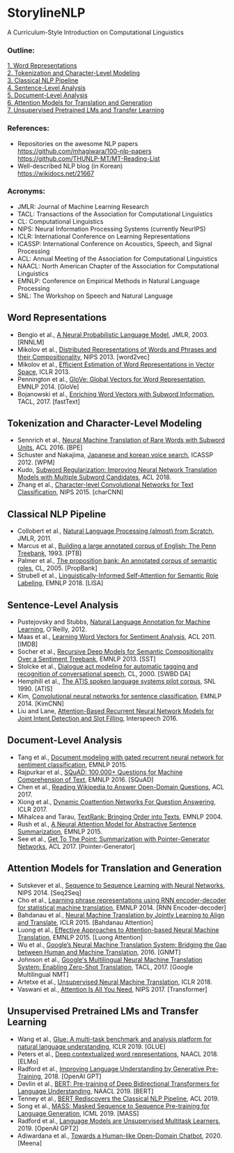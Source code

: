 # StorylineNLP
A Curriculum-Style Introduction on Computational Linguistics

### Outline:
[1. Word Representations](https://github.com/warnikchow/storylineNLP#word-representations)</br>
[2. Tokenization and Character-Level Modeling](https://github.com/warnikchow/storylineNLP#tokenization-and-character-level-modeling)</br>
[3. Classical NLP Pipeline](https://github.com/warnikchow/storylineNLP#classical-nlp-pipeline)</br>
[4. Sentence-Level Analysis](https://github.com/warnikchow/storylineNLP#sentence-level-analysis)</br>
[5. Document-Level Analysis](https://github.com/warnikchow/storylineNLP#document-level-analysis)</br>
[6. Attention Models for Translation and Generation](https://github.com/warnikchow/storylineNLP#attention-models-for-translation-and-generation)</br>
[7. Unsupervised Pretrained LMs and Transfer Learning](https://github.com/warnikchow/storylineNLP#unsupervised-pretrained-lms-and-transfer-learning)</br>

### References:

- Repositories on the awesome NLP papers</br>
https://github.com/mhagiwara/100-nlp-papers</br>
https://github.com/THUNLP-MT/MT-Reading-List</br>
- Well-described NLP blog (in Korean)</br>
https://wikidocs.net/21667

### Acronyms:

- JMLR: Journal of Machine Learning Research
- TACL: Transactions of the Association for Computational Linguistics 
- CL: Computational Linguistics
- NIPS: Neural Information Processing Systems (currently NeurIPS)
- ICLR: International Conference on Learning Representations
- ICASSP: International Conference on Acoustics, Speech, and Signal Processing
- ACL: Annual Meeting of the Association for Computational Linguistics 
- NAACL: North American Chapter of the Association for Computational Linguistics
- EMNLP: Conference on Empirical Methods in Natural Language Processing
- SNL: The Workshop on Speech and Natural Language

## Word Representations

- Bengio et al., [A Neural Probabilistic Language Model](http://www.jmlr.org/papers/v3/bengio03a.html?source=post_page---------------------------), JMLR, 2003. [RNNLM]
- Mikolov et al., [Distributed Representations of Words and Phrases and their Compositionality](http://papers.nips.cc/paper/5021-distributed-representations-of-words-and-phrases-and), NIPS 2013. [word2vec]
- Mikolov et al., [Efficient Estimation of Word Representations in Vector Space](https://arxiv.org/abs/1301.3781), ICLR 2013.
- Pennington et al., [GloVe: Global Vectors for Word Representation](https://www.aclweb.org/anthology/D14-1162/), EMNLP 2014. [GloVe]
- Bojanowski et al., [Enriching Word Vectors with Subword Information](https://www.mitpressjournals.org/doi/abs/10.1162/tacl_a_00051), TACL, 2017. [fastText]

## Tokenization and Character-Level Modeling

- Sennrich et al., [Neural Machine Translation of Rare Words with Subword Units](https://arxiv.org/abs/1508.07909), ACL 2016. [BPE]
- Schuster and Nakajima, [Japanese and korean voice search](https://ieeexplore.ieee.org/abstract/document/6289079), ICASSP 2012. [WPM]
- Kudo, [Subword Regularization: Improving Neural Network Translation Models with Multiple Subword Candidates](https://arxiv.org/abs/1804.10959), ACL 2018.
- Zhang et al., [Character-level Convolutional Networks for Text Classification](http://papers.nips.cc/paper/5782-character-level-convolutional-networks-for-text-classifica), NIPS 2015. [charCNN]

## Classical NLP Pipeline 

- Collobert et al., [Natural Language Processing (almost) from Scratch](https://arxiv.org/abs/1103.0398), JMLR, 2011.
- Marcus et al., [Building a large annotated corpus of English: The Penn Treebank](https://repository.upenn.edu/cis_reports/237/), 1993. [PTB]
- Palmer et al., [The proposition bank: An annotated corpus of semantic roles](https://www.mitpressjournals.org/doi/abs/10.1162/0891201053630264), CL, 2005. [PropBank]
- Strubell et al., [Linguistically-Informed Self-Attention for Semantic Role Labeling](https://arxiv.org/abs/1804.08199), EMNLP 2018. [LISA]

## Sentence-Level Analysis

- Pustejovsky and Stubbs, [Natural Language Annotation for Machine Learning](https://doc.lagout.org/science/Artificial%20Intelligence/Machine%20learning/Natural%20Language%20Annotation%20for%20Machine%20Learning_%20A%20Guide%20to%20Corpus-...%20%5BPustejovsky%20%26%20Stubbs%202012-11-04%5D.pdf), O'Reilly, 2012.
- Maas et al., [Learning Word Vectors for Sentiment Analysis](https://dl.acm.org/doi/10.5555/2002472.2002491), ACL 2011. [IMDB]
- Socher et al., [Recursive Deep Models for Semantic Compositionality Over a Sentiment Treebank](https://www.aclweb.org/anthology/D13-1170/), EMNLP 2013. [SST]
- Stolcke et al., [Dialogue act modeling for automatic tagging and recognition of conversational speech](https://www.mitpressjournals.org/doi/abs/10.1162/089120100561737), CL, 2000. [SWBD DA]
- Hemphill et al., [The ATIS spoken language systems pilot corpus](https://www.aclweb.org/anthology/H90-1021/), SNL 1990. [ATIS]
- Kim, [Convolutional neural networks for sentence classification](https://arxiv.org/abs/1408.5882), EMNLP 2014. [KimCNN]
- Liu and Lane, [Attention-Based Recurrent Neural Network Models for Joint Intent Detection and Slot Filling](https://arxiv.org/abs/1609.01454), Interspeech 2016.

## Document-Level Analysis

- Tang et al., [Document modeling with gated recurrent neural network for sentiment classification](https://www.aclweb.org/anthology/D15-1167/), EMNLP 2015. 
- Rajpurkar et al., [SQuAD: 100,000+ Questions for Machine Comprehension of Text](https://arxiv.org/abs/1606.05250), EMNLP 2016. [SQuAD]
- Chen et al., [Reading Wikipedia to Answer Open-Domain Questions](https://arxiv.org/abs/1704.00051), ACL 2017.
- Xiong et al., [Dynamic Coattention Networks For Question Answering](https://arxiv.org/abs/1611.01604), ICLR 2017.
- Mihalcea and Tarau, [TextRank: Bringing Order into Texts](https://www.aclweb.org/anthology/W04-3252/), EMNLP 2004.
- Rush et al., [A Neural Attention Model for Abstractive Sentence Summarization](https://arxiv.org/abs/1509.00685), EMNLP 2015.
- See et al., [Get To The Point: Summarization with Pointer-Generator Networks](https://arxiv.org/abs/1704.04368), ACL 2017. [Pointer-Generator]

## Attention Models for Translation and Generation

- Sutskever et al., [Sequence to Sequence Learning with Neural Networks](http://papers.nips.cc/paper/5346-sequence-to-sequence-learning-with-neural-), NIPS 2014. [Seq2Seq]
- Cho et al., [Learning phrase representations using RNN encoder-decoder for statistical machine translation](https://arxiv.org/abs/1406.1078), EMNLP 2014. [RNN Encoder-decoder]
- Bahdanau et al., [Neural Machine Translation by Jointly Learning to Align and Translate](https://arxiv.org/abs/1409.0473), ICLR 2015. [Bahdanau Attention]
- Luong et al., [Effective Approaches to Attention-based Neural Machine Translation](https://arxiv.org/abs/1508.04025), EMNLP 2015. [Luong Attention]
- Wu et al., [Google’s Neural Machine Translation System: Bridging the Gap between Human and Machine Translation](https://arxiv.org/abs/1609.08144), 2016. [GNMT]
- Johnson et al., [Google's Multilingual Neural Machine Translation System: Enabling Zero-Shot Translation](https://www.mitpressjournals.org/doi/abs/10.1162/tacl_a_00065), TACL, 2017. [Google Multilingual NMT]
- Artetxe et al., [Unsupervised Neural Machine Translation](https://arxiv.org/abs/1710.11041), ICLR 2018. 
- Vaswani et al., [Attention Is All You Need](http://papers.nips.cc/paper/7181-attention-is-all-you-need), NIPS 2017. [Transformer]

## Unsupervised Pretrained LMs and Transfer Learning

- Wang et al., [Glue: A multi-task benchmark and analysis platform for natural language understanding](https://arxiv.org/abs/1804.07461), ICLR 2019. [GLUE]
- Peters et al., [Deep contextualized word representations](https://arxiv.org/abs/1802.05365), NAACL 2018. [ELMo]
- Radford et al., [Improving Language Understanding by Generative Pre-Training](https://openai.com/blog/language-unsupervised/), 2018. [OpenAI GPT]
- Devlin et al., [BERT: Pre-training of Deep Bidirectional Transformers for Language Understanding](https://arxiv.org/abs/1810.04805), NAACL 2019. [BERT]
- Tenney et al., [BERT Rediscovers the Classical NLP Pipeline](https://arxiv.org/abs/1905.05950), ACL 2019.
- Song et al., [MASS: Masked Sequence to Sequence Pre-training for Language Generation](https://arxiv.org/abs/1905.02450), ICML 2019. [MASS]
- Radford et al., [Language Models are Unsupervised Multitask Learners](https://openai.com/blog/better-language-models/), 2019. [OpenAI GPT2]
- Adiwardana et al., [Towards a Human-like Open-Domain Chatbot](https://arxiv.org/abs/2001.09977), 2020. [Meena]
